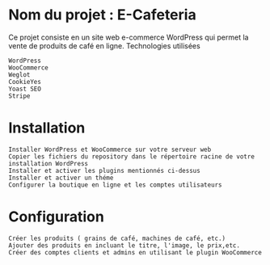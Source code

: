 # Nom du projet : E-Cafeteria

Ce projet consiste en un site web e-commerce WordPress qui permet la vente de produits de café en ligne.
Technologies utilisées

    WordPress
    WooCommerce
    Weglot
    CookieYes
    Yoast SEO
    Stripe

# Installation

    Installer WordPress et WooCommerce sur votre serveur web
    Copier les fichiers du repository dans le répertoire racine de votre installation WordPress
    Installer et activer les plugins mentionnés ci-dessus
    Installer et activer un théme 
    Configurer la boutique en ligne et les comptes utilisateurs

# Configuration

    Créer les produits ( grains de café, machines de café, etc.)
    Ajouter des produits en incluant le titre, l'image, le prix,etc.
    Créer des comptes clients et admins en utilisant le plugin WooCommerce

